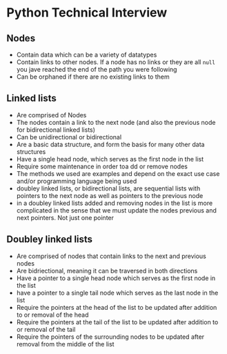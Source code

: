 # Python Technical Interview

## Nodes
- Contain data which can be a variety of datatypes
- Contain links to other nodes. If a node has no links or they are all `null` you jave reached the end of the path you were following
- Can be orphaned if there are no existing links to them

## Linked lists
- Are comprised of Nodes
- The nodes contain a link to the next node (and also the previous node for bidirectional linked lists)
- Can be unidirectional or bidirectional
- Are a basic data structure, and form the basis for many other data structures
- Have a single head node, which serves as the first node in the list
- Require some maintenance in order toa dd or remove nodes
- The methods we used are examples and depend on the exact use case and/or programming language being used
- doubley linked lists, or bidirectional lists, are sequential lists with pointers to the next node as well as pointers to the previous node
- in a doubley linked lists added and removing nodes in the list is more complicated in the sense that we must update the nodes previous and next pointers. Not just one pointer


## Doubley linked lists
- Are comprised of nodes that contain links to the next and previous nodes
- Are bidriectional, meaning it can be traversed in both directions
- Have a pointer to a single head node which serves as the first node in the list
- have a pointer to a single tail node which serves as the last node in the list
- Require the pointers at the head of the list to be updated after addition to or removal of the head
- Require the pointers at the tail of the list to be updated after addition to or removal of the tail
- Require the pointers of the surrounding nodes to be updated after removal from the middle of the list
